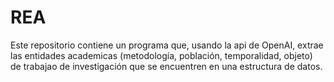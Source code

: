 # REA
Este repositorio contiene un programa que, usando la api de OpenAI, extrae las entidades academicas (metodología, población, temporalidad, objeto)  de trabajao de investigación que se encuentren en una estructura de datos. 
